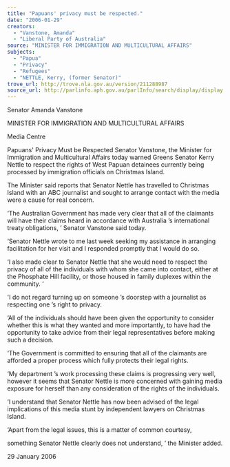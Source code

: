 ```yaml
---
title: "Papuans' privacy must be respected."
date: "2006-01-29"
creators:
  - "Vanstone, Amanda"
  - "Liberal Party of Australia"
source: "MINISTER FOR IMMIGRATION AND MULTICULTURAL AFFAIRS"
subjects:
  - "Papua"
  - "Privacy"
  - "Refugees"
  - "NETTLE, Kerry, (former Senator)"
trove_url: http://trove.nla.gov.au/version/211288987
source_url: http://parlinfo.aph.gov.au/parlInfo/search/display/display.w3p;query=Id%3A%22media/pressrel/O7NI6%22
---
```


 

 Senator Amanda Vanstone  

 MINISTER FOR IMMIGRATION AND MULTICULTURAL AFFAIRS 

 Media Centre 

 Papuans' Privacy Must be Respected  Senator Vanstone, the Minister for Immigration and Multicultural  Affairs today warned Greens Senator Kerry Nettle to respect the  rights of West Papuan detainees currently being processed by  immigration officials on Christmas Island.  

 The Minister said reports that Senator Nettle has travelled to  Christmas Island with an ABC journalist and sought to arrange  contact with the media were a cause for real concern. 

 ‘The Australian Government has made very clear that all of the  claimants will have their claims heard in accordance with Australia ’s  international treaty obligations, ’ Senator Vanstone said today.  

 ‘Senator Nettle wrote to me last week seeking my assistance in  arranging facilitation for her visit and I responded promptly that I  would do so. 

 ‘I also made clear to Senator Nettle that she would need to respect  the privacy of all of the individuals with whom she came into  contact, either at the Phosphate Hill facility, or those housed in  family duplexes within the community. ‘ 

 'I do not regard turning up on someone ’s doorstep with a journalist  as respecting one ’s right to privacy.  

 ‘All of the individuals should have been given the opportunity to  consider whether this is what they wanted and more importantly, to  have had the opportunity to take advice from their legal  representatives before making such a decision.  

 ‘The Government is committed to ensuring that all of the claimants  are afforded a proper process which fully protects their legal rights.  

 ‘My department ’s work processing these claims is progressing very  well, however it seems that Senator Nettle is more concerned with  gaining media exposure for herself than any consideration of the  rights of the individuals.  

 ‘I understand that Senator Nettle has now been advised of the legal  implications of this media stunt by independent lawyers on  Christmas Island.  

 ‘Apart from the legal issues, this is a matter of common courtesy, 

 something Senator Nettle clearly does not understand, ’ the Minister  added.  

 29 January 2006 

 

